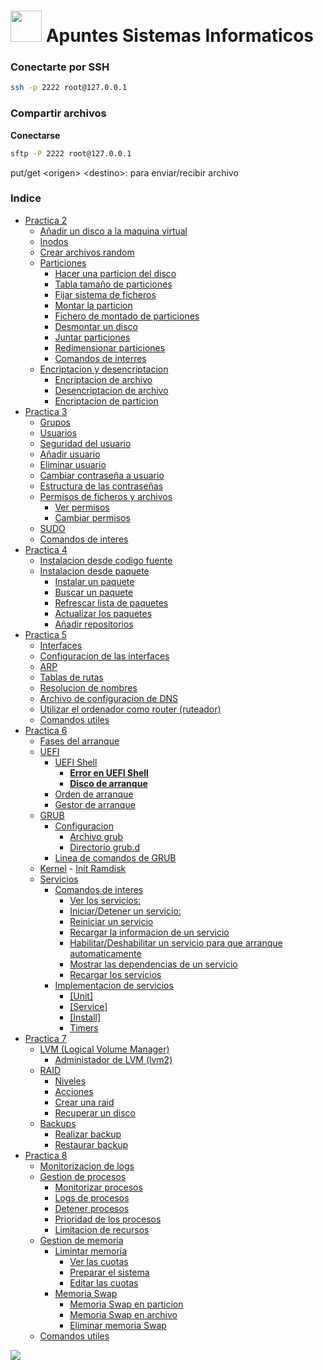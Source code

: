 # <img src="https://cdn.icon-icons.com/icons2/195/PNG/256/OS_Linux_23399.png" width="50"> Apuntes Sistemas Informaticos

### Conectarte por SSH

~~~bash
ssh -p 2222 root@127.0.0.1
~~~

### Compartir archivos

**Conectarse**

~~~bash
sftp -P 2222 root@127.0.0.1
~~~

put/get \<origen> \<destino>: para enviar/recibir archivo

### Indice

- [Practica 2](Practica2.md)
    - [Añadir un disco a la maquina virtual](Practica2.md#add_disc_maq)
    - [Inodos](Practica2.md#inodos)
    - [Crear archivos random](Practica2.md#crear_arch_random)
    - [Particiones](Practica2.md#particones)
        - [Hacer una particion del disco](Practica2.md#hacer_part)
        - [Tabla tamaño de particiones](Practica2.md#tabla_tam_part)
        - [Fijar sistema de ficheros](Practica2.md#fijar_sis_ficheros)
        - [Montar la particion](Practica2.md#montar_particion)
        - [Fichero de montado de particiones](Practica2.md#fich_mont_particiones)
        - [Desmontar un disco](Practica2.md#des_disc)
        - [Juntar particiones](Practica2.md#juntar_part)
        - [Redimensionar particiones](Practica2.md#redimenisonar_part)
        - [Comandos de interres](Practica2.md#comd_interes)
    - [Encriptacion y desencriptacion](Practica2.md#encriptacion_desencriptacion)
        - [Encriptacion de archivo](Practica2.md#encriptacion_arch)
        - [Desencriptacion de archivo](Practica2.md#desencriptacion_arch)
        - [Encriptacion de particion](Practica2.md#encriptacion_part)
- [Practica 3](Practica3.md)
    - [Grupos](Practica3.md#grupos)
    - [Usuarios](Practica3.md#usuarios)
    - [Seguridad del usuario](Practica3.md#user_security)
    - [Añadir usuario](Practica3.md#add_user)
    - [Eliminar usuario](Practica3.md#del_user)
    - [Cambiar contraseña a usuario](Practica3.md#change_password)
    - [Estructura de las contraseñas](Practica3.md#struct_password)
    - [Permisos de ficheros y archivos](Practica3.md#perm_fich_arch)
        - [Ver permisos](Practica3.md#see_perm)
        - [Cambiar permisos](Practica3.md#change_perm)
    - [SUDO](Practica3.md#sudo)
    - [Comandos de interes](Practica3.md#comd_interes)
- [Practica 4](Practica4.md)
    - [Instalacion desde codigo fuente](Practica4.md#rep_inst)
    - [Instalacion desde paquete](Practica4.md#inst_pack)
        - [Instalar un paquete](Practica4.md#apt_install)
        - [Buscar un paquete](Practica4.md#apt_search)
        - [Refrescar lista de paquetes](Practica4.md#apt_update)
        - [Actualizar los paquetes](Practica4.md#apt_upgrade)
        - [Añadir repositorios](Practica4.md#apt_add_repository)
- [Practica 5](Practica5.md)
    - [Interfaces](Practica5.md#interfaces)
    - [Configuracíon de las interfaces](Practica5.md#conf_interfaces)
    - [ARP](Practica5.md#arp)
    - [Tablas de rutas](Practica5.md#tablas_de_rutas)
    - [Resolucion de nombres](Practica5.md#resol_nombres)
    - [Archivo de configuracion de DNS](Practica5.md#arch_conf_dns)
    - [Utilizar el ordenador como router (ruteador)](Practica5.md#routeador)
    - [Comandos utiles](Practica5.md#comandos_utiles)
- [Practica 6](Practica6.md)
    - [Fases del arranque](Practica6.md#fases_arranque)
    - [UEFI](Practica6.md#UEFI)
        - [UEFI Shell](Practica6.md#UEFI_shell)
            - [**Error en UEFI Shell**](Practica6.md#UEFI_shell_error)
            - [**Disco de arranque**](Practica6.md#disco_arranque)
        - [Orden de arranque](Practica6.md#ord_arranque)
        - [Gestor de arranque](Practica6.md#gest_arranque)
    - [GRUB](Practica6.md#grub)
        - [Configuracion](Practica6.md#grub_conf)
            - [Archivo grub ](Practica6.md#arch_grub)
            - [Directorio grub.d](Practica6.md#dir_grub.d)
        - [Linea de comandos de GRUB](Practica6.md#grub_cmd)
    - [Kernel](Practica6.md#kernel)
            - [Init Ramdisk](Practica6.md#ramdisk)
    - [Servicios](Practica6.md#servicios)
        - [Comandos de interes](Practica6.md#cmd_servicios)
            - [Ver los servicios:](Practica6.md#cmd_servicios_ver_servicios)
            - [Iniciar/Detener un servicio:](Practica6.md#cmd_servicios_iniciar_detener_servicio)
            - [Reiniciar un servicio ](Practica6.md#cmd_servicios_reiniciar_servicio)
            - [Recargar la informacion de un servicio](Practica6.md#cmd_servicios_recargar_servicio)
            - [Habilitar/Deshabilitar un servicio para que arranque automaticamente ](Practica6.md#cmd_servicios_habilitar_deshabilitar_servicio)
            - [Mostrar las dependencias de un servicio](Practica6.md#cmd_servicios_dependencias)
            - [Recargar los servicios ](Practica6.md#cmd_servicios_daemon_reload)
        - [Implementacion de servicios](Practica6.md#impl_servicios)
            - [\[Unit\]](Practica6.md#impl_servicios_unit)
            - [\[Service\]](Practica6.md#impl_servicios_service)
            - [\[Install\]](Practica6.md#impl_servicios_install)
            - [Timers](Practica6.md#servicios_timer)
- [Practica 7](Practica7.md)
    - [LVM (Logical Volume Manager)](Practica7.md#lvm)
        - [Administador de LVM (lvm2)](Practica7.md#administrador_lvm)
    - [RAID](Practica7.md#raid)
        - [Niveles](Practica7.md#raid_lev)
        - [Acciones](Practica7.md#raid_acc)
        - [Crear una raid](Practica7.md#raid_create)
        - [Recuperar un disco](Practica7.md#raid_recuperate)
    - [Backups](Practica7.md#backups)
        - [Realizar backup](Practica7.md#blackup_make)
        - [Restaurar backup](Practica7.md#blackup_restore)
- [Practica 8](Practica8.md)
    - [Monitorizacion de logs](Practica8.md#logs_monitor)
    - [Gestion de procesos](Practica8.md#gest_proc)
        - [Monitorizar procesos](Practica8.md#mon_proc)
        - [Logs de procesos](Practica8.md#logs_proc)
        - [Detener procesos](Practica8.md#kil_proc)
        - [Prioridad de los procesos](Practica8.md#proc_prio)
        - [Limitacion de recursos](Practica8.md#limt_rec)
    - [Gestion de memoria](Practica8.md#gest_mem)
        - [Limintar memoria](Practica8.md#lim_mem)
            - [Ver las cuotas](Practica8.md#lim_mem_ver)
            - [Preparar el sistema](Practica8.md#lim_mem_prep)
            - [Editar las cuotas](Practica8.md#lim_mem_edit)
        - [Memoria Swap](Practica8.md#men_swap)
            - [Memoria Swap en particion](Practica8.md#mem_swap_pat)
            - [Memoria Swap en archivo](Practica8.md#mem_swap_arch)
            - [Eliminar memoria Swap](Practica8.md#mem_swap_del)
    - [Comandos utiles](Practica8.md#utl_cmd)

<img src="https://cdn.nubika.es/wp-content/uploads/2021/05/caracteristicas-del-orangutan.jpg">
